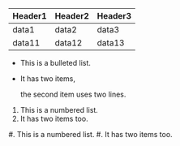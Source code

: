 |Header1 |Header2  | Header3|
--- | --- | ---|
|data1|data2|data3|
|data11|data12|data13|

* This is a bulleted list.
* It has two items, 

  the second
  item uses two lines.

1. This is a numbered list.
2. It has two items too.

#. This is a numbered list.
#. It has two items too.
